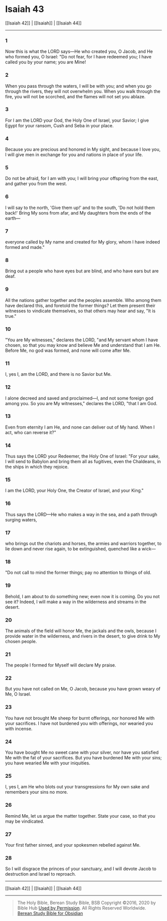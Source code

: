 # Isaiah 43

[[Isaiah 42]] | [[Isaiah]] | [[Isaiah 44]]

---

### 1
Now this is what the LORD says—He who created you, O Jacob, and He who formed you, O Israel: "Do not fear, for I have redeemed you; I have called you by your name; you are Mine!

### 2
When you pass through the waters, I will be with you; and when you go through the rivers, they will not overwhelm you. When you walk through the fire, you will not be scorched, and the flames will not set you ablaze.

### 3
For I am the LORD your God, the Holy One of Israel, your Savior; I give Egypt for your ransom, Cush and Seba in your place.

### 4
Because you are precious and honored in My sight, and because I love you, I will give men in exchange for you and nations in place of your life.

### 5
Do not be afraid, for I am with you; I will bring your offspring from the east, and gather you from the west.

### 6
I will say to the north, 'Give them up!' and to the south, 'Do not hold them back!' Bring My sons from afar, and My daughters from the ends of the earth—

### 7
everyone called by My name and created for My glory, whom I have indeed formed and made."

### 8
Bring out a people who have eyes but are blind, and who have ears but are deaf.

### 9
All the nations gather together and the peoples assemble. Who among them have declared this, and foretold the former things? Let them present their witnesses to vindicate themselves, so that others may hear and say, "It is true."

### 10
"You are My witnesses," declares the LORD, "and My servant whom I have chosen, so that you may know and believe Me and understand that I am He. Before Me, no god was formed, and none will come after Me.

### 11
I, yes I, am the LORD, and there is no Savior but Me.

### 12
I alone decreed and saved and proclaimed—I, and not some foreign god among you. So you are My witnesses," declares the LORD, "that I am God.

### 13
Even from eternity I am He, and none can deliver out of My hand. When I act, who can reverse it?"

### 14
Thus says the LORD your Redeemer, the Holy One of Israel: "For your sake, I will send to Babylon and bring them all as fugitives, even the Chaldeans, in the ships in which they rejoice.

### 15
I am the LORD, your Holy One, the Creator of Israel, and your King."

### 16
Thus says the LORD—He who makes a way in the sea, and a path through surging waters,

### 17
who brings out the chariots and horses, the armies and warriors together, to lie down and never rise again, to be extinguished, quenched like a wick—

### 18
"Do not call to mind the former things; pay no attention to things of old.

### 19
Behold, I am about to do something new; even now it is coming. Do you not see it? Indeed, I will make a way in the wilderness and streams in the desert.

### 20
The animals of the field will honor Me, the jackals and the owls, because I provide water in the wilderness, and rivers in the desert, to give drink to My chosen people.

### 21
The people I formed for Myself will declare My praise.

### 22
But you have not called on Me, O Jacob, because you have grown weary of Me, O Israel.

### 23
You have not brought Me sheep for burnt offerings, nor honored Me with your sacrifices. I have not burdened you with offerings, nor wearied you with incense.

### 24
You have bought Me no sweet cane with your silver, nor have you satisfied Me with the fat of your sacrifices. But you have burdened Me with your sins; you have wearied Me with your iniquities.

### 25
I, yes I, am He who blots out your transgressions for My own sake and remembers your sins no more.

### 26
Remind Me, let us argue the matter together. State your case, so that you may be vindicated.

### 27
Your first father sinned, and your spokesmen rebelled against Me.

### 28
So I will disgrace the princes of your sanctuary, and I will devote Jacob to destruction and Israel to reproach.

---

[[Isaiah 42]] | [[Isaiah]] | [[Isaiah 44]]

---

> The Holy Bible, Berean Study Bible, BSB
> Copyright &copy;2016, 2020 by Bible Hub
> [Used by Permission](https://berean.bible/terms.htm). All Rights Reserved Worldwide.
> [Berean Study Bible for Obsidian](https://github.com/gapmiss/berean-study-bible-for-obsidian)</small>

